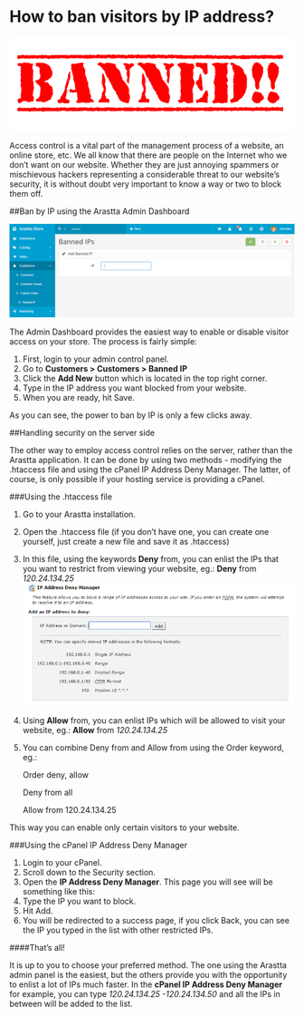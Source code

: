 How to ban visitors by IP address?
====================

![banned ip](_images/banned.png)

Access control is a vital part of the management process of a website, an online store, etc. We all know that there are people on the Internet who we don’t want on our website. Whether they are just annoying spammers or mischievous hackers representing a considerable threat to our website’s security, it is without doubt very important to know a way or two to block them off.

##Ban by IP using the Arastta Admin Dashboard

![banned ip admin panel](_images/banned-1.png)

The Admin Dashboard provides the easiest way to enable or disable visitor access on your store. The process is fairly simple:

1. First, login to your admin control panel.
2. Go to **Customers > Customers > Banned IP**
3. Click the **Add New** button which is located in the top right corner.
4. Type in the IP address you want blocked from your website.
5. When you are ready, hit Save.

As you can see, the power to ban by IP is only a few clicks away.

##Handling security on the server side

The other way to employ access control relies on the server, rather than the Arastta application. It can be done by using two methods - modifying the .htaccess file and using the cPanel IP Address Deny Manager. The latter, of course, is only possible if your hosting service is providing a cPanel.

###Using the .htaccess file

1. Go to your Arastta installation.
2. Open the .htaccess file (if you don’t have one, you can create one yourself, just create a new file and save it as .htaccess)
3. In this file, using the keywords **Deny** from, you can enlist the IPs that you want to restrict from viewing your website, eg.: **Deny** from *120.24.134.25*
![banned ip htaccess file](_images/banned-2.png)
4. Using **Allow** from, you can enlist IPs which will be allowed to visit your website, eg.: **Allow** from *120.24.134.25*
5. You can combine Deny from and Allow from using the Order keyword, eg.:
    
    Order deny, allow
    
    Deny from all
    
    Allow from 120.24.134.25
    
This way you can enable only certain visitors to your website.

###Using the cPanel IP Address Deny Manager

1. Login to your cPanel.
2. Scroll down to the Security section.
3. Open the **IP Address Deny Manager**. This page you will see will be something like this:
4. Type the IP you want to block.
5. Hit Add.
6. You will be redirected to a success page, if you click Back, you can see the IP you typed in the list with other restricted IPs.

####That’s all!

It is up to you to choose your preferred method. The one using the Arastta admin panel is the easiest, but the others provide you with the opportunity to enlist a lot of IPs much faster. In the **cPanel IP Address Deny Manager** for example, you can type *120.24.134.25 -120.24.134.50* and all the IPs in between will be added to the list.

